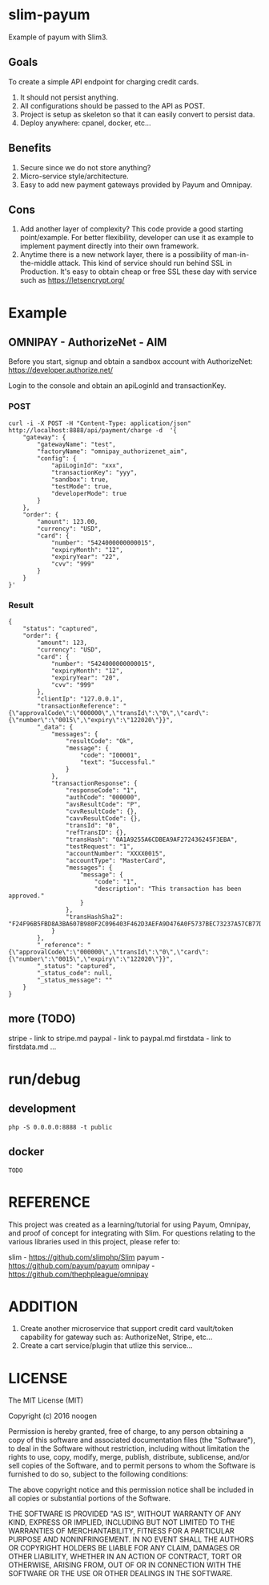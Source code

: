 # slim-payum
Example of payum with Slim3.  

## Goals
To create a simple API endpoint for charging credit cards.

1) It should not persist anything.
2) All configurations should be passed to the API as POST.
3) Project is setup as skeleton so that it can easily convert to persist data. 
4) Deploy anywhere: cpanel, docker, etc...

## Benefits
1) Secure since we do not store anything?
2) Micro-service style/architecture.
3) Easy to add new payment gateways provided by Payum and Omnipay.

## Cons
1) Add another layer of complexity?  This code provide a good starting point/example.  For better flexibility, developer can use it as example to implement payment directly into their own framework.
2) Anytime there is a new network layer, there is a possibility of man-in-the-middle attack.  This kind of service should run behind SSL in Production.  It's easy to obtain cheap or free SSL these day with service such as https://letsencrypt.org/

# Example

## OMNIPAY - AuthorizeNet - AIM
Before you start, signup and obtain a sandbox account with AuthorizeNet: https://developer.authorize.net/

Login to the console and obtain an apiLoginId and transactionKey.

### POST
```
curl -i -X POST -H "Content-Type: application/json" http://localhost:8888/api/payment/charge -d  '{
    "gateway": {
        "gatewayName": "test",
        "factoryName": "omnipay_authorizenet_aim",
        "config": {
            "apiLoginId": "xxx",
            "transactionKey": "yyy",
            "sandbox": true,
            "testMode": true,
            "developerMode": true
        }
    },
    "order": {
        "amount": 123.00,
        "currency": "USD",
        "card": {
            "number": "5424000000000015",
            "expiryMonth": "12",
            "expiryYear": "22",
            "cvv": "999"
        }
    }
}'
```

### Result
```
{
    "status": "captured",
    "order": {
        "amount": 123,
        "currency": "USD",
        "card": {
            "number": "5424000000000015",
            "expiryMonth": "12",
            "expiryYear": "20",
            "cvv": "999"
        },
        "clientIp": "127.0.0.1",
        "transactionReference": "{\"approvalCode\":\"000000\",\"transId\":\"0\",\"card\":{\"number\":\"0015\",\"expiry\":\"122020\"}}",
        "_data": {
            "messages": {
                "resultCode": "Ok",
                "message": {
                    "code": "I00001",
                    "text": "Successful."
                }
            },
            "transactionResponse": {
                "responseCode": "1",
                "authCode": "000000",
                "avsResultCode": "P",
                "cvvResultCode": {},
                "cavvResultCode": {},
                "transId": "0",
                "refTransID": {},
                "transHash": "0A1A9255A6CDBEA9AF272436245F3EBA",
                "testRequest": "1",
                "accountNumber": "XXXX0015",
                "accountType": "MasterCard",
                "messages": {
                    "message": {
                        "code": "1",
                        "description": "This transaction has been approved."
                    }
                },
                "transHashSha2": "F24F96B5FBD8A3BA607B980F2C096403F462D3AEFA9D476A0F5737BEC73237A57CB77D95EC0EB07A5365883F421526886FF015B905244588EAAE09FD47EAA876"
            }
        },
        "_reference": "{\"approvalCode\":\"000000\",\"transId\":\"0\",\"card\":{\"number\":\"0015\",\"expiry\":\"122020\"}}",
        "_status": "captured",
        "_status_code": null,
        "_status_message": ""
    }
}
```

## more (TODO)
stripe - link to stripe.md
paypal - link to paypal.md
firstdata - link to firstdata.md
...

# run/debug

## development
```
php -S 0.0.0.0:8888 -t public
```

## docker
```
TODO
```

# REFERENCE
This project was created as a learning/tutorial for using Payum, Omnipay, and proof of concept for integrating with Slim.  For questions relating to the various libraries used in this project, please refer to:

slim - https://github.com/slimphp/Slim
payum - https://github.com/payum/payum
omnipay - https://github.com/thephpleague/omnipay

# ADDITION
1) Create another microservice that support credit card vault/token capability for gateway such as: AuthorizeNet, Stripe, etc...
2) Create a cart service/plugin that utlize this service...

# LICENSE
The MIT License (MIT)

Copyright (c) 2016 noogen

Permission is hereby granted, free of charge, to any person obtaining a copy of this software and associated documentation files (the "Software"), to deal in the Software without restriction, including without limitation the rights to use, copy, modify, merge, publish, distribute, sublicense, and/or sell copies of the Software, and to permit persons to whom the Software is furnished to do so, subject to the following conditions:

The above copyright notice and this permission notice shall be included in all copies or substantial portions of the Software.

THE SOFTWARE IS PROVIDED "AS IS", WITHOUT WARRANTY OF ANY KIND, EXPRESS OR IMPLIED, INCLUDING BUT NOT LIMITED TO THE WARRANTIES OF MERCHANTABILITY, FITNESS FOR A PARTICULAR PURPOSE AND NONINFRINGEMENT. IN NO EVENT SHALL THE AUTHORS OR COPYRIGHT HOLDERS BE LIABLE FOR ANY CLAIM, DAMAGES OR OTHER LIABILITY, WHETHER IN AN ACTION OF CONTRACT, TORT OR OTHERWISE, ARISING FROM, OUT OF OR IN CONNECTION WITH THE SOFTWARE OR THE USE OR OTHER DEALINGS IN THE SOFTWARE.

